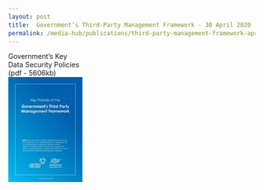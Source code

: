 ```yaml
---
layout: post
title:  Government’s Third-Party Management Framework - 30 April 2020
permalink: /media-hub/publications/third-party-management-framework-apr2020
---
```


<div style="width:30%"> 
 Government’s Key Data Security Policies (pdf - 5606kb)
</div>
<div style="width:30%"> 
 <a href="/files/publications/key-policies-third-party-framework.pdf" target="_blank"><img src="/images/our-smart-nation/key-policies-third-party-framework.jpeg"></a>
</div>
